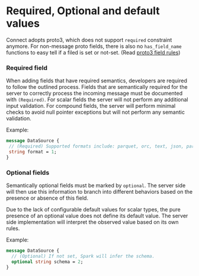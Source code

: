 # Required, Optional and default values

Connect adopts proto3, which does not support `required` constraint anymore. 
For non-message proto fields, there is also no `has_field_name` functions to easy tell
if a filed is set or not-set. (Read [proto3 field rules](https://developers.google.com/protocol-buffers/docs/proto3#specifying_field_rules))


### Required field

When adding fields that have required semantics, developers are required to follow
the outlined process. Fields that are semantically required for the server to 
correctly process the incoming message must be documented with `(Required)`. For scalar
fields the server will not perform any additional input validation. For compound fields,
the server will perform minimal checks to avoid null pointer exceptions but will not
perform any semantic validation.

Example:
```protobuf
message DataSource {
 // (Required) Supported formats include: parquet, orc, text, json, parquet, csv, avro.
 string format = 1;
}
```


### Optional fields

Semantically optional fields must be marked by `optional`. The server side will
then use this information to branch into different behaviors based on the presence or absence of this field. 

Due to the lack of configurable default values for scalar types, the pure presence of
an optional value does not define its default value. The server side implementation will interpret the observed value based on its own rules.

Example:
```protobuf
message DataSource {
  // (Optional) If not set, Spark will infer the schema.
  optional string schema = 2;
}
```
